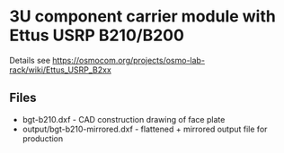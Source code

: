 3U component carrier module with Ettus USRP B210/B200
=====================================================

Details see https://osmocom.org/projects/osmo-lab-rack/wiki/Ettus_USRP_B2xx

Files
-----

* bgt-b210.dxf - CAD construction drawing of face plate
* output/bgt-b210-mirrored.dxf - flattened + mirrored output file for production
